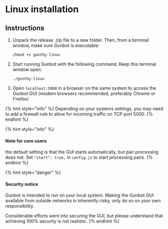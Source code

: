 # Linux installation

## Instructions

1. Unpack the release .zip file to a new folder. Then, from a terminal window, make sure Gunbot is executable:

   `chmod +x gunthy-linux`

2. Start running Gunbot with the following command. Keep this terminal window open.

   `./gunthy-linux`

3. Open `localhost:5000` in a browser on the same system to access the Gunbot GUI \(modern browsers recommended, preferably Chrome or Firefox\)

{% hint style="info" %}
Depending on your systems settings, you may need to add a firewall rule to allow for incoming traffic on TCP port 5000.
{% endhint %}

{% hint style="info" %}
#### Note for core users

 the default setting is that the GUI starts automatically, but pair processing does not. Set `"start": true,` in `config.js` to start processing pairs.
{% endhint %}

{% hint style="danger" %}
#### Security notice

Gunbot is intended to run on your local system. Making the Gunbot GUI available from outside networks is inherently risky, only do so on your own responsibility. 

Considerable efforts went into securing the GUI, but please understand that achieving 100% security is not realistic.
{% endhint %}



